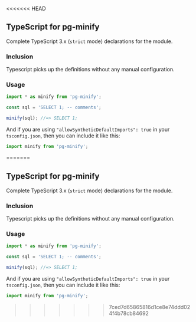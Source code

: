<<<<<<< HEAD
## TypeScript for pg-minify

Complete TypeScript 3.x (`strict` mode) declarations for the module.

### Inclusion

Typescript picks up the definitions without any manual configuration.

### Usage

```ts
import * as minify from 'pg-minify';

const sql = 'SELECT 1; -- comments';

minify(sql); //=> SELECT 1;
```

And if you are using `"allowSyntheticDefaultImports": true` in your `tsconfig.json`,
then you can include it like this:

```ts
import minify from 'pg-minify';
```

[pg-minify]:https://github.com/vitaly-t/pg-minify
=======
## TypeScript for pg-minify

Complete TypeScript 3.x (`strict` mode) declarations for the module.

### Inclusion

Typescript picks up the definitions without any manual configuration.

### Usage

```ts
import * as minify from 'pg-minify';

const sql = 'SELECT 1; -- comments';

minify(sql); //=> SELECT 1;
```

And if you are using `"allowSyntheticDefaultImports": true` in your `tsconfig.json`,
then you can include it like this:

```ts
import minify from 'pg-minify';
```

[pg-minify]:https://github.com/vitaly-t/pg-minify
>>>>>>> 7ced7d65865816d1ce8e74ddd024f4b78cb84692
